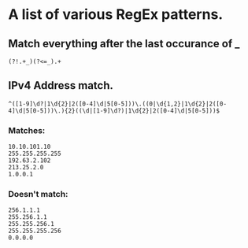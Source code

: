 # A list of various RegEx patterns.

## Match everything after the last occurance of _
```regex
(?!.+_)(?<=_).+
```

## IPv4 Address match.
```regex
^([1-9]\d?|1\d{2}|2([0-4]\d|5[0-5]))\.((0|\d{1,2}|1\d{2}|2([0-4]\d|5[0-5]))\.){2}((\d|[1-9]\d?)|1\d{2}|2([0-4]\d|5[0-5]))$
```
### Matches:
```
10.10.101.10
255.255.255.255
192.63.2.102
213.25.2.0
1.0.0.1
```
### Doesn't match:
```
256.1.1.1
255.256.1.1
255.255.256.1
255.255.255.256
0.0.0.0
```
